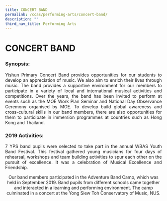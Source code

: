 ```yaml
---
title: CONCERT BAND
permalink: /ccas/performing-arts/concert-band/
description: ""
third_nav_title: Performing Arts
---
```

# CONCERT BAND

### Synopsis:

<p style="text-align: justify;">Yishun Primary Concert Band provides opportunities for our students to develop an appreciation of music. We also aim to enrich their lives through music. The band provides a supportive environment for our members to participate in a variety of local and international musical activities and competitions. Over the years, the band has been invited to perform at events such as the MOE Work Plan Seminar and National Day Observance Ceremony organised by MOE. To develop build global awareness and cross-cultural skills in our band members, there are also opportunities for them to participate in immersion programmes at countries such as Hong Kong and Thailand.  </p>

### 2019 Activities:

<p style="text-align: justify;">7 YPS band pupils were selected to take part in the annual WBAS Youth Band Festival. This festival gathered young musicians for four days of rehearsal, workshops and team building activities to spur each other on the pursuit of excellence. It was a celebration of Musical Excellence and Friendship.</p>

<center>Our band members participated in the Adventure Band Camp, which was held in September 2019. Band pupils from different schools came together and interacted in a learning and performing environment. The camp culminated in a concert at the Yong Siew Toh Conservatory of Music, NUS.</center>

